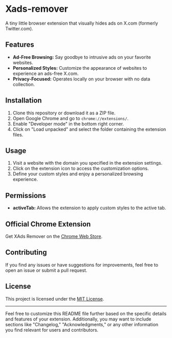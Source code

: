 # Xads-remover
A tiny little browser extension that visually hides ads on X.com (formerly Twitter.com). 

## Features

- **Ad-Free Browsing:** Say goodbye to intrusive ads on your favorite websites.
- **Personalized Styles:** Customize the appearance of websites to experience an ads-free X.com.
- **Privacy-Focused:** Operates locally on your browser with no data collection.

## Installation

1. Clone this repository or download it as a ZIP file.
2. Open Google Chrome and go to `chrome://extensions/`.
3. Enable "Developer mode" in the bottom right corner.
4. Click on "Load unpacked" and select the folder containing the extension files.

## Usage

1. Visit a website with the domain you specified in the extension settings.
2. Click on the extension icon to access the customization options.
3. Define your custom styles and enjoy a personalized browsing experience.

## Permissions

- **activeTab:** Allows the extension to apply custom styles to the active tab.

## Official Chrome Extension

Get XAds Remover on the [Chrome Web Store](https://chromewebstore.google.com/detail/xads-remover/jponccgfmokcjedekphdabdkimlggbkb?pli=1).

## Contributing

If you find any issues or have suggestions for improvements, feel free to open an issue or submit a pull request.

## License

This project is licensed under the [MIT License](LICENSE).

---
Feel free to customize this README file further based on the specific details and features of your extension. Additionally, you may want to include sections like "Changelog," "Acknowledgments," or any other information you find relevant for users and contributors.

